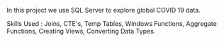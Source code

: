 In this project we use SQL Server to explore global COVID 19 data.

Skills Used : Joins, CTE's, Temp Tables, Windows Functions, Aggregate Functions, Creating Views, Converting Data Types.
